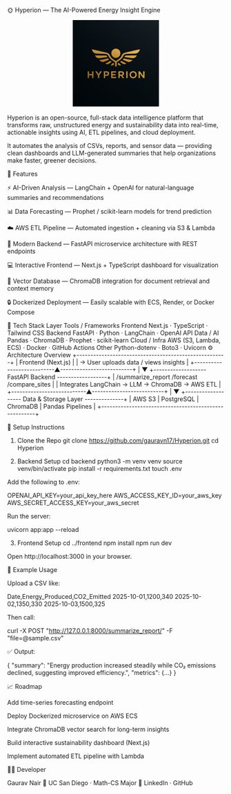 🌞 Hyperion — The AI-Powered Energy Insight Engine

<p align="center">
  <img src="frontend/public/hyperion-logo.png" alt="Hyperion Logo" width="200"/>
</p>


Hyperion is an open-source, full-stack data intelligence platform that transforms raw, unstructured energy and sustainability data into real-time, actionable insights using AI, ETL pipelines, and cloud deployment.

It automates the analysis of CSVs, reports, and sensor data — providing clean dashboards and LLM-generated summaries that help organizations make faster, greener decisions.

🚀 Features

⚡ AI-Driven Analysis — LangChain + OpenAI for natural-language summaries and recommendations

📊 Data Forecasting — Prophet / scikit-learn models for trend prediction

☁️ AWS ETL Pipeline — Automated ingestion + cleaning via S3 & Lambda

🧩 Modern Backend — FastAPI microservice architecture with REST endpoints

💻 Interactive Frontend — Next.js + TypeScript dashboard for visualization

🧠 Vector Database — ChromaDB integration for document retrieval and context memory

🔒 Dockerized Deployment — Easily scalable with ECS, Render, or Docker Compose

🧠 Tech Stack
Layer	Tools / Frameworks
Frontend	Next.js · TypeScript · Tailwind CSS
Backend	FastAPI · Python · LangChain · OpenAI API
Data / AI	Pandas · ChromaDB · Prophet · scikit-learn
Cloud / Infra	AWS (S3, Lambda, ECS) · Docker · GitHub Actions
Other	Python-dotenv · Boto3 · Uvicorn
⚙️ Architecture Overview
+------------------------------------------------------+
|                     Frontend (Next.js)               |
|      → User uploads data / views insights            |
+---------------------------▲--------------------------+
                            |
                            ▼
+------------------- FastAPI Backend ------------------+
| /summarize_report  /forecast  /compare_sites         |
| Integrates LangChain → LLM → ChromaDB → AWS ETL      |
+---------------------------▲--------------------------+
                            |
                            ▼
+------------------- Data & Storage Layer --------------+
|  AWS S3 | PostgreSQL | ChromaDB | Pandas Pipelines   |
+------------------------------------------------------+

🧩 Setup Instructions
1. Clone the Repo
git clone https://github.com/gauravn17/Hyperion.git
cd Hyperion

2. Backend Setup
cd backend
python3 -m venv venv
source venv/bin/activate
pip install -r requirements.txt
touch .env


Add the following to .env:

OPENAI_API_KEY=your_api_key_here
AWS_ACCESS_KEY_ID=your_aws_key
AWS_SECRET_ACCESS_KEY=your_aws_secret


Run the server:

uvicorn app:app --reload

3. Frontend Setup
cd ../frontend
npm install
npm run dev


Open http://localhost:3000
 in your browser.

🧪 Example Usage

Upload a CSV like:

Date,Energy_Produced,CO2_Emitted
2025-10-01,1200,340
2025-10-02,1350,330
2025-10-03,1500,325


Then call:

curl -X POST "http://127.0.0.1:8000/summarize_report/" -F "file=@sample.csv"


✅ Output:

{
  "summary": "Energy production increased steadily while CO₂ emissions declined, suggesting improved efficiency.",
  "metrics": {...}
}

📈 Roadmap

 Add time-series forecasting endpoint

 Deploy Dockerized microservice on AWS ECS

 Integrate ChromaDB vector search for long-term insights

 Build interactive sustainability dashboard (Next.js)

 Implement automated ETL pipeline with Lambda

👨‍💻 Developer

Gaurav Nair
📍 UC San Diego · Math-CS Major
🔗 LinkedIn
 · GitHub
